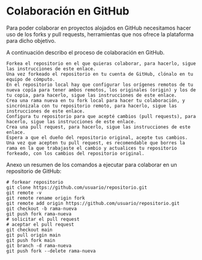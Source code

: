 # Colaboración en GitHub

Para poder colaborar en proyectos alojados en GitHub necesitamos hacer uso de los forks y pull requests, herramientas que nos ofrece la plataforma para dicho objetivo.

A continuación describo el proceso de colaboración en GitHub.

    Forkea el repositorio en el que quieras colaborar, para hacerlo, sigue las instrucciones de este enlace.
    Una vez forkeado el repositorio en tu cuenta de GitHub, clónalo en tu equipo de cómputo.
    En el repositorio local hay que configurar los orígenes remotos de tu nueva copía para tener ambos remotos, los originales (origin) y los de tu copia, para hacerlo, sigue las instrucciones de este enlace.
    Crea una rama nueva en tu fork local para hacer tu colaboración, y sincrónizala con tu repositorio remoto, para hacerlo, sigue las instrucciones de este enlace.
    Configura tu repositorio para que acepté cambios (pull requests), para hacerlo, sigue las instrucciones de este enlace.
    Crea una pull request, para hacerlo, sigue las instrucciones de este enlace.
    Espera a que el dueño del repositorio original, acepte tus cambios.
    Una vez que acepten tu pull request, es recomendable que borres la rama en la que trabajaste el cambio y actualices tu repositorio forkeado, con los cambios del repositorio original.

Anexo un resumen de los comandos a ejecutar para colaborar en un repositorio de GitHub:

```
# forkear repositorio
git clone https://github.com/usuario/repositorio.git
git remote -v
git remote rename origin fork
git remote add origin https://github.com/usuario/repositorio.git
git checkout -b rama-nueva
git push fork rama-nueva
# solicitar el pull request
# aceptar el pull request
git checkout main
git pull origin main
git push fork main
git branch -d rama-nueva
git push fork --delete rama-nueva
```
